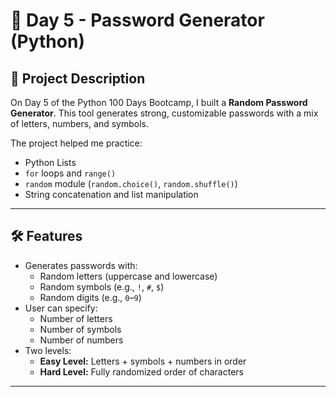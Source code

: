 # 🔐 Day 5 - Password Generator (Python)

## 📌 Project Description

On Day 5 of the Python 100 Days Bootcamp, I built a **Random Password Generator**. This tool generates strong, customizable passwords with a mix of letters, numbers, and symbols.

The project helped me practice:
- Python Lists
- `for` loops and `range()`
- `random` module (`random.choice()`, `random.shuffle()`)
- String concatenation and list manipulation

---
## 🛠 Features

- Generates passwords with:
  - Random letters (uppercase and lowercase)
  - Random symbols (e.g., `!`, `#`, `$`)
  - Random digits (e.g., `0`–`9`)
- User can specify:
  - Number of letters
  - Number of symbols
  - Number of numbers
- Two levels:
  - **Easy Level:** Letters + symbols + numbers in order
  - **Hard Level:** Fully randomized order of characters

---

